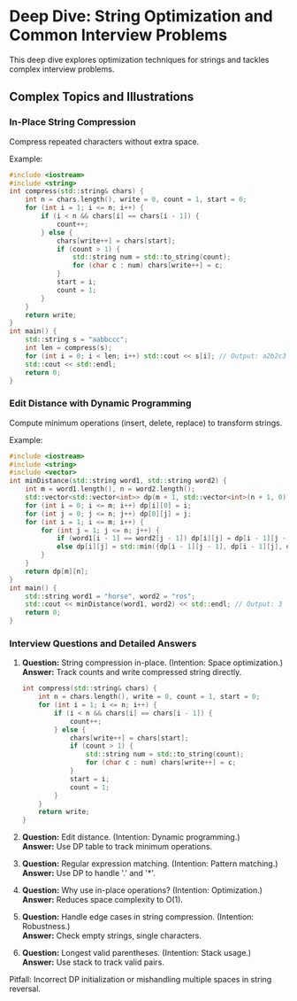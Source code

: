 # Deep Dive: String Optimization and Common Interview Problems

This deep dive explores optimization techniques for strings and tackles complex interview problems.

## Complex Topics and Illustrations

### In-Place String Compression
Compress repeated characters without extra space.

Example:
```cpp
#include <iostream>
#include <string>
int compress(std::string& chars) {
    int n = chars.length(), write = 0, count = 1, start = 0;
    for (int i = 1; i <= n; i++) {
        if (i < n && chars[i] == chars[i - 1]) {
            count++;
        } else {
            chars[write++] = chars[start];
            if (count > 1) {
                std::string num = std::to_string(count);
                for (char c : num) chars[write++] = c;
            }
            start = i;
            count = 1;
        }
    }
    return write;
}
int main() {
    std::string s = "aabbccc";
    int len = compress(s);
    for (int i = 0; i < len; i++) std::cout << s[i]; // Output: a2b2c3
    std::cout << std::endl;
    return 0;
}
```

### Edit Distance with Dynamic Programming
Compute minimum operations (insert, delete, replace) to transform strings.

Example:
```cpp
#include <iostream>
#include <string>
#include <vector>
int minDistance(std::string word1, std::string word2) {
    int m = word1.length(), n = word2.length();
    std::vector<std::vector<int>> dp(m + 1, std::vector<int>(n + 1, 0));
    for (int i = 0; i <= m; i++) dp[i][0] = i;
    for (int j = 0; j <= n; j++) dp[0][j] = j;
    for (int i = 1; i <= m; i++) {
        for (int j = 1; j <= n; j++) {
            if (word1[i - 1] == word2[j - 1]) dp[i][j] = dp[i - 1][j - 1];
            else dp[i][j] = std::min({dp[i - 1][j - 1], dp[i - 1][j], dp[i][j - 1]}) + 1;
        }
    }
    return dp[m][n];
}
int main() {
    std::string word1 = "horse", word2 = "ros";
    std::cout << minDistance(word1, word2) << std::endl; // Output: 3
    return 0;
}
```

### Interview Questions and Detailed Answers

1. **Question:** String compression in-place. (Intention: Space optimization.)  
   **Answer:** Track counts and write compressed string directly.
   ```cpp
   int compress(std::string& chars) {
       int n = chars.length(), write = 0, count = 1, start = 0;
       for (int i = 1; i <= n; i++) {
           if (i < n && chars[i] == chars[i - 1]) {
               count++;
           } else {
               chars[write++] = chars[start];
               if (count > 1) {
                   std::string num = std::to_string(count);
                   for (char c : num) chars[write++] = c;
               }
               start = i;
               count = 1;
           }
       }
       return write;
   }
   ```

2. **Question:** Edit distance. (Intention: Dynamic programming.)  
   **Answer:** Use DP table to track minimum operations.

3. **Question:** Regular expression matching. (Intention: Pattern matching.)  
   **Answer:** Use DP to handle '.' and '*'.

4. **Question:** Why use in-place operations? (Intention: Optimization.)  
   **Answer:** Reduces space complexity to O(1).

5. **Question:** Handle edge cases in string compression. (Intention: Robustness.)  
   **Answer:** Check empty strings, single characters.

6. **Question:** Longest valid parentheses. (Intention: Stack usage.)  
   **Answer:** Use stack to track valid pairs.

Pitfall: Incorrect DP initialization or mishandling multiple spaces in string reversal.